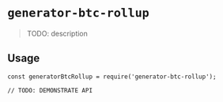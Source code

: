 # `generator-btc-rollup`

> TODO: description

## Usage

```
const generatorBtcRollup = require('generator-btc-rollup');

// TODO: DEMONSTRATE API
```
